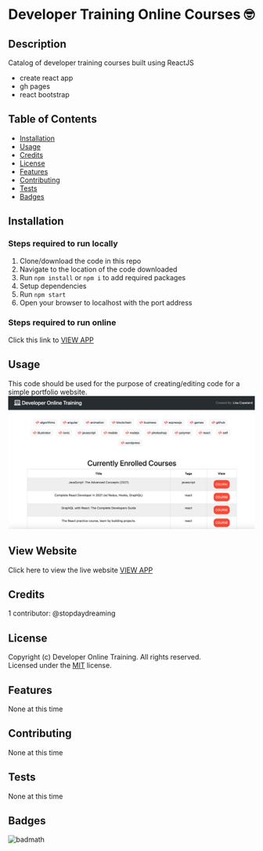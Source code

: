 # Developer Training Online Courses 🤓

## Description 
Catalog of developer training courses built using ReactJS
- create react app
- gh pages
- react bootstrap

## Table of Contents
* [Installation](#installation)
* [Usage](#usage)
* [Credits](#credits)
* [License](#license)
* [Features](#features)
* [Contributing](#contributing)
* [Tests](#tests)
* [Badges](#badges)


## Installation
### Steps required to run locally
1. Clone/download the code in this repo
2. Navigate to the location of the code downloaded
4. Run `npm install` or `npm i` to add required packages
5. Setup dependencies
5. Run `npm start`
5. Open your browser to localhost with the port address
### Steps required to run online
Click this link to [VIEW APP](https://octo-developer-training.herokuapp.com/)


## Usage 
This code should be used for the purpose of creating/editing code for a simple portfolio website.
![training](./src/assets/screenshot.png)

## View Website
Click here to view the live website [VIEW APP](https://octo-developer-training.herokuapp.com/)


## Credits
1 contributor: @stopdaydreaming  

## License
Copyright (c) Developer Online Training. All rights reserved.  
Licensed under the [MIT](LICENSE) license.

## Features
None at this time

## Contributing
None at this time

## Tests
None at this time

## Badges 
![badmath](https://img.shields.io/badge/license-MIT-yellow)  